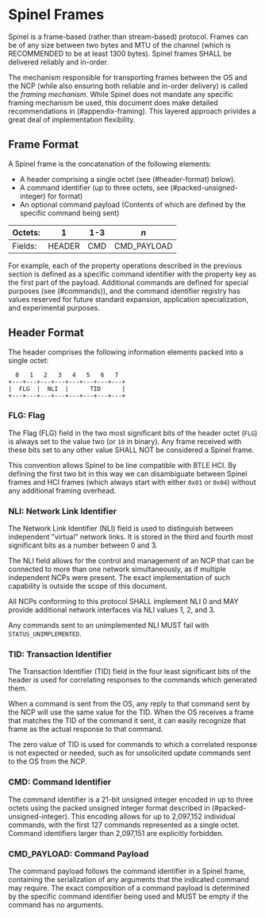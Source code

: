 # Spinel Frames

Spinel is a frame-based (rather than stream-based) protocol. Frames
can be of any size between two bytes and MTU of the channel (which is
RECOMMENDED to be at least 1300 bytes). Spinel frames SHALL be
delivered reliably and in-order.

The mechanism responsible for transporting frames between the OS and
the NCP (while also ensuring both reliable and in-order delivery) is
called the *framing mechanism*. While Spinel does not mandate any
specific framing mechanism be used, this document does make detailed
recommendations in (#appendix-framing). This layered approach privides
a great deal of implementation flexibility.

## Frame Format ##

A Spinel frame is the concatenation of the following elements:

*   A header comprising a single octet (see (#header-format) below).
*   A command identifier (up to three octets, see
    (#packed-unsigned-integer) for format)
*   An optional command payload (Contents of which are defined by the
    specific command being sent)

Octets: |    1   | 1-3 |    *n*
--------|--------|-----|-------------
Fields: | HEADER | CMD | CMD_PAYLOAD

For example, each of the property operations described in the previous
section is defined as a specific command identifier with the property
key as the first part of the payload. Additional commands are defined
for special purposes (see (#commands)), and the command identifier
registry has values reserved for future standard expansion,
application specialization, and experimental purposes.

## Header Format ##

The header comprises the following information elements packed into a
single octet:

      0   1   2   3   4   5   6   7
    +---+---+---+---+---+---+---+---+
    |  FLG  |  NLI  |      TID      |
    +---+---+---+---+---+---+---+---+

<!-- RQ -- Eventually, when https://github.com/miekg/mmark/issues/95
is addressed, the above table should be swapped out with this:

| 0 | 1 | 2 | 3 | 4 | 5 | 6 | 7 |
|---|---|---|---|---|---|---|---|
|  FLG ||  NLI ||      TID   ||||
-->

### FLG: Flag ###

The Flag (FLG) field in the two most significant bits of the header
octet (`FLG`) is always set to the value two (or `10` in binary). Any
frame received with these bits set to any other value SHALL NOT be
considered a Spinel frame.

This convention allows Spinel to be line compatible with BTLE HCI. By
defining the first two bit in this way we can disambiguate between
Spinel frames and HCI frames (which always start with either `0x01` or
`0x04`) without any additional framing overhead.

### NLI: Network Link Identifier ###

The Network Link Identifier (NLI) field is used to distinguish between
independent "virtual" network links. It is stored in the third and
fourth most significant bits as a number between 0 and 3.

The NLI field allows for the control and management of an NCP that can
be connected to more than one network simultaneously, as if multiple
independent NCPs were present. The exact implementation of such
capability is outside the scope of this document.

All NCPs conforming to this protocol SHALL implement NLI 0 and MAY
provide additional network interfaces via NLI values 1, 2, and 3.

Any commands sent to an unimplemented NLI MUST fail with
`STATUS_UNIMPLEMENTED`.

### TID: Transaction Identifier ###

The Transaction Identifier (TID) field in the four least significant
bits of the header is used for correlating responses to the commands
which generated them.

When a command is sent from the OS, any reply to that command sent by
the NCP will use the same value for the TID. When the OS receives a
frame that matches the TID of the command it sent, it can easily
recognize that frame as the actual response to that command.

The zero value of TID is used for commands to which a correlated
response is not expected or needed, such as for unsolicited update
commands sent to the OS from the NCP.

### CMD: Command Identifier ###

The command identifier is a 21-bit unsigned integer encoded in up to
three octets using the packed unsigned integer format described in
(#packed-unsigned-integer). This encoding allows for up to 2,097,152
individual commands, with the first 127 commands represented as a
single octet. Command identifiers larger than 2,097,151 are explicitly
forbidden.

### CMD_PAYLOAD: Command Payload ###

The command payload follows the command identifier in a Spinel frame,
containing the serialization of any arguments that the indicated
command may require. The exact composition of a command payload is
determined by the specific command identifier being used and MUST be
empty if the command has no arguments.

